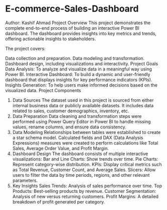 # E-commerce-Sales-Dashboard

Author: Kashif Ahmad
Project Overview
This project demonstrates the complete end-to-end process of building an interactive Power BI dashboard. The dashboard provides insights into key metrics and trends, offering actionable insights to stakeholders.

The project covers:

Data collection and preparation.
Data modeling and transformation.
Dashboard design, including visualizations and interactivity.
Project Goals
Data Analysis: To analyze and visualize data in a meaningful way using Power BI.
Interactive Dashboard: To build a dynamic and user-friendly dashboard that displays insights for key performance indicators (KPIs).
Insights Generation: To help users make informed decisions based on the visualized data.
Project Components
1. Data Sources
The dataset used in this project is sourced from either internal business data or publicly available datasets.
It includes data related to sales, customer demographics, inventory, etc.
2. Data Preparation
Data cleaning and transformation steps were performed using Power Query Editor in Power BI to handle missing values, rename columns, and ensure data consistency.
3. Data Modeling
Relationships between tables were established to create a star schema model.
Calculated fields and DAX (Data Analysis Expressions) measures were created to perform calculations like Total Sales, Average Order Value, and Profit Margin.
4. Dashboard Design
The dashboard consists of multiple interactive visualizations:
Bar and Line Charts: Show trends over time.
Pie Charts: Represent category-wise distribution.
KPIs: Display critical metrics such as Total Revenue, Customer Count, and Average Sales.
Slicers: Allow users to filter the data by time periods, regions, and other relevant parameters.
5. Key Insights
Sales Trends: Analysis of sales performance over time.
Top Products: Best-selling products by revenue.
Customer Segmentation: Analysis of new versus returning customers.
Profit Margins: A detailed breakdown of profit generated per category.
